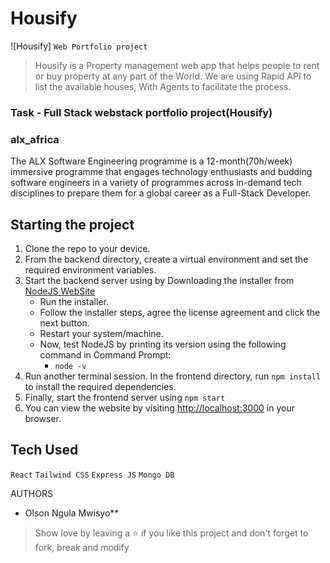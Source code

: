 # Housify
![Housify]
`Web Portfolio project`

> Housify is a Property management web app that helps people to rent or buy property at any part of the World. We are using Rapid API to list the available houses, With Agents to facilitate the process. 


### Task - Full Stack webstack portfolio project(Housify)

### alx_africa
The ALX Software Engineering programme is a 12-month(70h/week) immersive programme that engages technology enthusiasts and budding software engineers in a variety of programmes across in-demand tech disciplines to prepare them for a global career as a Full-Stack Developer.

## Starting the project

1. Clone the repo to your device.
2. From the backend directory, create a virtual environment and set the required environment variables.
3. Start the backend server using by Downloading the installer from [NodeJS WebSite](https://nodejs.org/en/)
    * Run the installer.
    * Follow the installer steps, agree the license agreement and click the next button.
    * Restart your system/machine.
    * Now, test NodeJS by printing its version using the following command in Command Prompt:
        * ` node -v `
4. Run another terminal session. In the frontend directory, run `npm install` to install the required dependencies.
5. Finally, start the frontend server using `npm start`
6. You can view the website by visiting [http://localhost:3000](http://localhost:3000) in your browser.

## Tech Used

`React` `Tailwind CSS` `Express JS` `Mongo DB`

AUTHORS

* Olson Ngula Mwisyo**


> Show love by leaving a ⭐️ if you like this project and don't forget to fork, break and modify 
